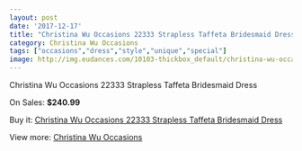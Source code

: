 ```yaml
---
layout: post
date: '2017-12-17'
title: "Christina Wu Occasions 22333 Strapless Taffeta Bridesmaid Dress"
category: Christina Wu Occasions
tags: ["occasions","dress","style","unique","special"]
image: http://img.eudances.com/10103-thickbox_default/christina-wu-occasions-22333-strapless-taffeta-bridesmaid-dress.jpg
---
```

Christina Wu Occasions 22333 Strapless Taffeta Bridesmaid Dress

On Sales: **$240.99**
<a href="https://www.eudances.com/en/christina-wu-occasions/3315-christina-wu-occasions-22333-strapless-taffeta-bridesmaid-dress.html"><amp-img layout="responsive" width="600" height="600" src="//img.eudances.com/10103-thickbox_default/christina-wu-occasions-22333-strapless-taffeta-bridesmaid-dress.jpg" alt="Christina Wu Occasions 22333 Strapless Taffeta Bridesmaid Dress 0" /></a>
<a href="https://www.eudances.com/en/christina-wu-occasions/3315-christina-wu-occasions-22333-strapless-taffeta-bridesmaid-dress.html"><amp-img layout="responsive" width="600" height="600" src="//img.eudances.com/10106-thickbox_default/christina-wu-occasions-22333-strapless-taffeta-bridesmaid-dress.jpg" alt="Christina Wu Occasions 22333 Strapless Taffeta Bridesmaid Dress 1" /></a>
<a href="https://www.eudances.com/en/christina-wu-occasions/3315-christina-wu-occasions-22333-strapless-taffeta-bridesmaid-dress.html"><amp-img layout="responsive" width="600" height="600" src="//img.eudances.com/10105-thickbox_default/christina-wu-occasions-22333-strapless-taffeta-bridesmaid-dress.jpg" alt="Christina Wu Occasions 22333 Strapless Taffeta Bridesmaid Dress 2" /></a>
<a href="https://www.eudances.com/en/christina-wu-occasions/3315-christina-wu-occasions-22333-strapless-taffeta-bridesmaid-dress.html"><amp-img layout="responsive" width="600" height="600" src="//img.eudances.com/10104-thickbox_default/christina-wu-occasions-22333-strapless-taffeta-bridesmaid-dress.jpg" alt="Christina Wu Occasions 22333 Strapless Taffeta Bridesmaid Dress 3" /></a>

Buy it: [Christina Wu Occasions 22333 Strapless Taffeta Bridesmaid Dress](https://www.eudances.com/en/christina-wu-occasions/3315-christina-wu-occasions-22333-strapless-taffeta-bridesmaid-dress.html "Christina Wu Occasions 22333 Strapless Taffeta Bridesmaid Dress")

View more: [Christina Wu Occasions](https://www.eudances.com/en/59-christina-wu-occasions "Christina Wu Occasions")